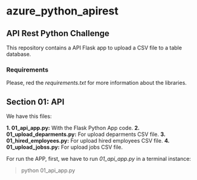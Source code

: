 # azure_python_apirest
## API Rest Python Challenge

This repository contains a API Flask app to upload a CSV file to a table database.

### Requirements

Please, red the <em>requirements.txt</em> for more information about the libraries.

## Section 01: API

We have this files:

**1. 01_api_app.py:** With the Flask Python App code.
**2. 01_upload_deparments.py:** For upload deparments CSV file.
**3. 01_hired_employees.py:** For upload hired employees CSV file.
**4. 01_upload_jobss.py:** For upload jobs CSV file.

For run the APP, first, we have to run <em>01_api_app.py</em> in a terminal instance:

> python 01_api_app.py
